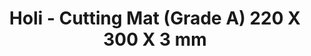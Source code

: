 ---
layout: product
title: "Holi - Cutting Mat (Grade A) 220 X 300 X 3 mm"
price: "TBA" 
desc: "N/A"
img_path: "/assets/img/HO501.webp"
brand: "N/A"
available: false
special_offer: false
new: false
soon: false
cat: "070000"
subcat: "0N/A"
subsubcat: "0N/A"
sifra: "HO501"
popular: false
spec: false
---